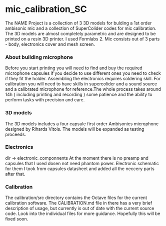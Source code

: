 # mic_calibration_SC


The NAME Project is a collection of 3 3D models for bulding a 1st order ambisonic mic and a collection of SuperColider codes for mic calibration. 
The 3D models are almost completely parametric and are designed to be printed on a resin 3D printer. I used Formlabs 2. Mic consists out of 3 parts - body, electronics cover and mesh screen.


### About building microphone
Before you start printing you will need to find and buy the required microphone capsules if you decide to use different ones you need to check if they fit the holder. Assembling the electronics requires soldering skill. For calibration you will need to have skills in supercolider and a sound source and a calibrated microphone for reference.The whole process takes around 14h ( including printing and recording ) some patience and the ability to perform tasks with precision and care.


### 3D models
The 3D models includes a four capsule first order Ambisonics microphone designed by Rihards Vitols. The models will be expanded as testing proceeds.


### Electronics
dir -> electronic_componnents
At the moment there is no preamp and capsules that I used dosen not need phantom power. Electronic schematic for them I took from capsules datasheet and added all the neccery parts after that.


### Calibration
The calibration/src directory contains the Octave files for the current calibration software. The CALIBRATION.md file in there has a very brief description of usage, but currently is out of date with the current source code. Look into the individual files for more guidance. Hopefully this will be fixed soon.
